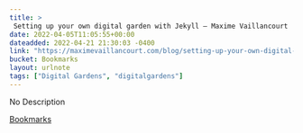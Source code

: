 ```yaml
---
title: > 
 Setting up your own digital garden with Jekyll — Maxime Vaillancourt
date: 2022-04-05T11:05:55+00:00
dateadded: 2022-04-21 21:30:03 -0400
link: "https://maximevaillancourt.com/blog/setting-up-your-own-digital-garden-with-jekyll"
bucket: Bookmarks
layout: urlnote
tags: ["Digital Gardens", "digitalgardens"]
--- 
```

No Description
 <!-- end excerpt --> 
<div class='bucket'><a class='internal-link' href='/buckets/bookmarks'>Bookmarks</a></div> 
